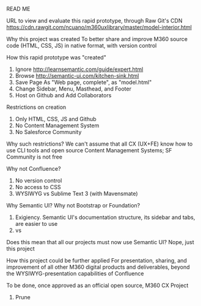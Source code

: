 READ ME

URL to view and evaluate this rapid prototype, through Raw Git's CDN
https://cdn.rawgit.com/ncuano/m360uxlibrary/master/model-interior.html


Why this project was created
To better share and improve M360 source code (HTML, CSS, JS) in native format, with version control

How this rapid prototype was "created"
1) Ignore http://learnsemantic.com/guide/expert.html
2) Browse http://semantic-ui.com/kitchen-sink.html
3) Save Page As "Web page, complete", as "model.html"
4) Change Sidebar, Menu, Masthead, and Footer
5) Host on Github and Add Collaborators

Restrictions on creation
1) Only HTML, CSS, JS and Github
2) No Content Management System
3) No Salesforce Community

Why such restrictions?
We can't assume that all CX (UX+FE) know how to use CLI tools and open source Content Management Systems; SF Community is not free

Why not Confluence?
1) No version control
2) No access to CSS
3) WYSIWYG vs Sublime Text 3 (with Mavensmate)

Why Semantic UI? Why not Bootstrap or Foundation?
1) Exigiency. Semantic UI's documentation structure, its sidebar and tabs, are easier to use
2) <div class="col-lg-4"> vs <div class="column">

Does this mean that all our projects must now use Semantic UI?
Nope, just this project


How this project could be further applied
For presentation, sharing, and improvement of all other M360 digital products and deliverables, beyond the WYSIWYG-presentation capabilities of Confluence






To be done, once approved as an official open source, M360 CX Project
1) Prune <head>


